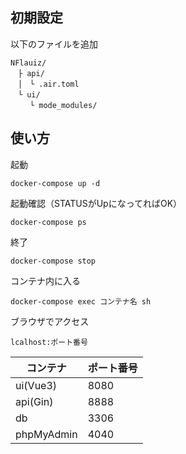 ## 初期設定
以下のファイルを追加
```
NFlauiz/
　├ api/
　│　└ .air.toml
　└ ui/
 　　└ mode_modules/
```

## 使い方
起動
```
docker-compose up -d
```

起動確認（STATUSがUpになってればOK）
```
docker-compose ps
```

終了
```
docker-compose stop
```

コンテナ内に入る
```
docker-compose exec コンテナ名 sh
```

ブラウザでアクセス
```
lcalhost:ポート番号
```
|  コンテナ  |  ポート番号  |
| ---- | ---- |
|  ui(Vue3)  |  8080  |
| api(Gin) | 8888 |
|  db  |  3306  |
|  phpMyAdmin  |  4040  |

